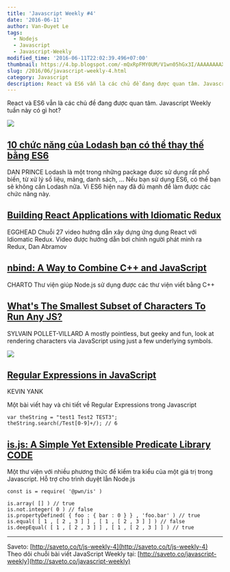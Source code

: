 ```yaml
---
title: 'Javascript Weekly #4'
date: '2016-06-11'
author: Van-Duyet Le
tags:
  - Nodejs
  - Javascript
  - Javascript-Weekly
modified_time: '2016-06-11T22:02:39.496+07:00'
thumbnail: https://4.bp.blogspot.com/-mQxRpFMY0UM/V1wn05hGx3I/AAAAAAAAXiA/PUSZrt0AUoMEyGQbfmEbmJlhnEmBIp-5gCK4B/s1600/js-4.png
slug: /2016/06/javascript-weekly-4.html
category: Javascript
description: React và ES6 vẫn là các chủ đề đang được quan tâm. Javascript Weekly tuần này có gì hot?
---
```


React và ES6 vẫn là các chủ đề đang được quan tâm. Javascript Weekly tuần này có gì hot?

[![](https://4.bp.blogspot.com/-mQxRpFMY0UM/V1wn05hGx3I/AAAAAAAAXiA/PUSZrt0AUoMEyGQbfmEbmJlhnEmBIp-5gCK4B/s1600/js-4.png)](https://blog.duyet.net/2016/06/javascript-weekly-4.html)

## [10 chức năng của Lodash bạn có thể thay thế bằng ES6](https://www.sitepoint.com/lodash-features-replace-es6/?utm_source=duyetdev.com&utm_medium=saveto.co)

DAN PRINCE
Lodash là một trong những package được sử dụng rất phổ biến, từ xử lý số liệu, mảng, danh sách, ... Nếu bạn sử dụng ES6, có thể bạn sẽ không cần Lodash nữa. Vì ES6 hiện nay đã đủ mạnh để làm được các chức năng này.

## [Building React Applications with Idiomatic Redux](http://saveto.co/Hm3a2V)

EGGHEAD
Chuỗi 27 video hướng dẫn xây dựng ứng dụng React với Idiomatic Redux. Video được hướng dẫn bơi chính người phát minh ra Redux, Dan Abramov

## [nbind: A Way to Combine C++ and JavaScript](http://saveto.co/lS87z1)

CHARTO
Thư viện giúp Node.js sử dụng được các thư viện viết bằng C++

## [What's The Smallest Subset of Characters To Run Any JS?](http://saveto.co/rxOPvy)

SYLVAIN POLLET-VILLARD
A mostly pointless, but geeky and fun, look at rendering characters via JavaScript using just a few underlying symbols.

[![](https://3.bp.blogspot.com/-Ld023bbHL_M/V1wk01ThbJI/AAAAAAAAXhk/KO4vd6f_S-INxBFASnIuDTln82dmGEfKQCK4B/s1600/Screenshot%2Bfrom%2B2016-06-11%2B21-47-36.png)](https://3.bp.blogspot.com/-Ld023bbHL_M/V1wk01ThbJI/AAAAAAAAXhk/KO4vd6f_S-INxBFASnIuDTln82dmGEfKQCK4B/s1600/Screenshot%2Bfrom%2B2016-06-11%2B21-47-36.png)

## [Regular Expressions in JavaScript](http://saveto.co/UXWCj6)

KEVIN YANK

Một bài viết hay và chi tiết về Regular Expressions trong Javascript

```
var theString = "test1 Test2 TEST3";
theString.search(/Test[0-9]+/); // 6
```

## [is.js: A Simple Yet Extensible Predicate Library CODE ](http://saveto.co/iHMK6K)

Một thư viện với nhiều phương thức để kiểm tra kiểu của một giá trị trong Javascript. Hỗ trợ cho trình duyệt lẫn Node.js

```
const is = require( '@pwn/is' )

is.array( [] ) // true
is.not.integer( 0 ) // false
is.propertyDefined( { foo : { bar : 0 } } , 'foo.bar' ) // true
is.equal( [ 1 , [ 2 , 3 ] ] , [ 1 , [ 2 , 3 ] ] ) // false
is.deepEqual( [ 1 , [ 2 , 3 ] ] , [ 1 , [ 2 , 3 ] ] ) // true
```

---

Saveto: [http://saveto.co/t/js-weekly-4](http://saveto.co/t/js-weekly-4)
Theo dõi chuỗi bài viết JavaScript Weekly tại: [http://saveto.co/javascript-weekly](http://saveto.co/javascript-weekly)
